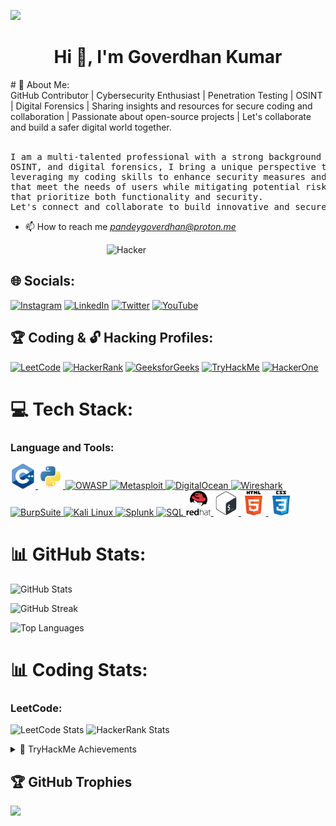 [![](https://visitcount.itsvg.in/api?id=wh04m1i&icon=0&color=10)](https://visitcount.itsvg.in)
<h1 align="center">Hi 👋, I'm Goverdhan Kumar</h1>
# 💫 About Me: <br>
 GitHub Contributor | Cybersecurity Enthusiast | Penetration Testing | OSINT | Digital Forensics | Sharing insights and resources for secure coding and collaboration | Passionate about open-source projects | Let's collaborate and build a safer digital world together. <br><br>
<pre>I am a multi-talented professional with a strong background in cybersecurity, coding, and software development.With expertise in penetration testing,
OSINT, and digital forensics, I bring a unique perspective to my coding projects. As a GitHub contributor, I actively contribute to open-source projects,
leveraging my coding skills to enhance security measures and promote collaboration. I am passionate about creating secure and efficient software solutions
that meet the needs of users while mitigating potential risks. By combining my knowledge of cybersecurity and coding, I strive to develop robust applications
that prioritize both functionality and security. 
Let's connect and collaborate to build innovative and secure software solutions together. </pre>

- 📫 How to reach me *pandeygoverdhan@proton.me*

<img align="right" alt="Hacker" width="350" src= "https://media.tenor.com/images/b09a5c53026b5b30935947f380107bdc/tenor.gif"><br>

## 🌐 Socials:
[![Instagram](https://img.shields.io/badge/Instagram-%23E4405F.svg?logo=Instagram&logoColor=white)](https://instagram.com/pan_goverdhan) [![LinkedIn](https://img.shields.io/badge/LinkedIn-%230077B5.svg?logo=linkedin&logoColor=white)](https://linkedin.com/in/https://www.linkedin.com/in/goverdhankumar/) [![Twitter](https://img.shields.io/badge/Twitter-%231DA1F2.svg?logo=Twitter&logoColor=white)](https://twitter.com/P__Goverdhan_) [![YouTube](https://img.shields.io/badge/YouTube-red?logo=youtube&logoColor=white)](https://www.youtube.com/@G0V3RDH4N/) 
<br>

## 🏆 Coding & 🔓 Hacking Profiles:

[![LeetCode](https://img.shields.io/badge/LeetCode-FFA116?style=flat-square&logo=leetcode&logoColor=white)](https://leetcode.com/pandeygoverdhan/)
[![HackerRank](https://img.shields.io/badge/HackerRank-2EC866?style=flat-square&logo=hackerrank&logoColor=white)](https://www.hackerrank.com/goverdhan_kumar1?hr_r=1)
[![GeeksforGeeks](https://img.shields.io/badge/GeeksforGeeks-0F9D58?style=flat-square&logo=geeksforgeeks&logoColor=white)](https://auth.geeksforgeeks.org/user/wh04m1)
[![TryHackMe](https://img.shields.io/badge/TryHackMe-%23000000.svg?style=flat-square&logo=tryhackme&logoColor=white)](https://tryhackme.com/p/pangoverdhan)
[![HackerOne](https://img.shields.io/badge/HackerOne-%23000000.svg?style=flat-square&logo=hackerone&logoColor=white)](https://hackerone.com/whoami1001)
<br>


# 💻 Tech Stack:
<h3 align="left">Language and Tools:</h3>
<p align="left">
  <a href="https://www.cplusplus.com/" target="_blank" rel="noreferrer">
    <img src="https://raw.githubusercontent.com/devicons/devicon/master/icons/cplusplus/cplusplus-original.svg" alt="C++" width="40" height="40"/>
  </a>
  <a href="https://www.python.org/" target="_blank" rel="noreferrer">
    <img src="https://raw.githubusercontent.com/devicons/devicon/master/icons/python/python-original.svg" alt="Python" width="40" height="40"/>
  </a>

  <a href="https://www.owasp.org/" target="_blank" rel="noreferrer">
    <img src="https://jowasp.github.io/images/owasp_logo_icon.png" alt="OWASP" width="40" height="40"/>
  </a>
  <a href="https://www.metasploit.com/" target="_blank" rel="noreferrer">
    <img src="https://gitlab.com/uploads/-/system/project/avatar/11903880/kali-metasploit-framework.png" alt="Metasploit" width="40" height="40"/>
  </a>
  <a href="https://www.digitalocean.com/" target="_blank" rel="noreferrer">
    <img src="https://www.vectorlogo.zone/logos/digitalocean/digitalocean-icon.svg" alt="DigitalOcean" width="40" height="40"/>
  </a>
  <a href="https://www.wireshark.org/" target="_blank" rel="noreferrer">
    <img src="https://www.vectorlogo.zone/logos/wireshark/wireshark-icon.svg" alt="Wireshark" width="40" height="40"/>
  </a>
  <a href="https://portswigger.net/burp" target="_blank" rel="noreferrer">
    <img src="https://i-loadzone.com/wp-content/uploads/2020/01/Burp-Suite.png" alt="BurpSuite" width="40" height="40"/>
  </a>
  <a href="https://www.kali.org/" target="_blank" rel="noreferrer">
    <img src="https://seeklogo.com/images/K/kali-linux-logo-5A3B1D1555-seeklogo.com.png" alt="Kali Linux" width="40" height="40"/>
  </a>
  <a href="https://www.splunk.com/" target="_blank" rel="noreferrer">
    <img src="https://www.splunk.com/content/dam/splunk2/images/Planet-Splunk.png" alt="Splunk" width="40" height="40"/>
  </a>
  <a href="https://www.postgresql.org/" target="_blank" rel="noreferrer">
    <img src="https://upload.wikimedia.org/wikipedia/commons/2/29/Postgresql_elephant.svg" alt="SQL" width="40" height="40"/>
  </a>
  <a href="https://www.redhat.com/" target="_blank" rel="noreferrer">
    <img src="https://raw.githubusercontent.com/devicons/devicon/master/icons/redhat/redhat-original-wordmark.svg" alt="Red Hat" width="40" height="40"/>
  </a>
 <a href="https://www.gnu.org/software/bash/" target="_blank" rel="noreferrer">
    <img src="https://raw.githubusercontent.com/devicons/devicon/master/icons/bash/bash-original.svg" alt="Bash" width="40" height="40"/>
  </a>
 <a href="https://www.html.com/" target="_blank" rel="noreferrer">
    <img src="https://raw.githubusercontent.com/devicons/devicon/master/icons/html5/html5-original-wordmark.svg" alt="HTML" width="40" height="40"/>
  </a>
  <a href="https://www.w3schools.com/css/" target="_blank" rel="noreferrer">
    <img src="https://raw.githubusercontent.com/devicons/devicon/master/icons/css3/css3-original-wordmark.svg" alt="CSS" width="40" height="40"/>
  </a>
 
</p>

# 📊 GitHub Stats:

![GitHub Stats](https://github-readme-stats.vercel.app/api?username=wh04m1i&theme=dark&hide_border=false&include_all_commits=true&count_private=true)

![GitHub Streak](https://github-readme-streak-stats.herokuapp.com/?user=wh04m1i&theme=dark&hide_border=false)

![Top Languages](https://github-readme-stats.vercel.app/api/top-langs/?username=wh04m1i&theme=dark&hide_border=false&include_all_commits=true&count_private=true&layout=compact)


# 📊 Coding Stats:

### LeetCode:
![LeetCode Stats](https://leetcode-stats-six.vercel.app/api?username=pandeygoverdhan&theme=dark)
![HackerRank Stats](https://github-readme-stats.vercel.app/api/hackerrank?username=goverdhan_kumar1&theme=dark&hide_border=true)
<details>
  <summary>🎯 TryHackMe Achievements</summary>
 <br><br>
  
 ![TryHackMe Badge](https://tryhackme-badges.s3.amazonaws.com/pangoverdhan.png)
 <br><br>
  🔭 I'm currently exploring the exciting world of cybersecurity through TryHackMe.<br><br>

  🌟 My achievements:
  - Completed Room 86
  - Earned Badges:
    - [Wireshark](https://tryhackme.com/pangoverdhan/badges/wireshark)
    - [World Wide Web](https://tryhackme.com/pangoverdhan/badges/world-wide-web)
    - [Network Fundamentals](https://tryhackme.com/pangoverdhan/badges/network-fundamentals)
    - [Blue](https://tryhackme.com/pangoverdhan/badges/blue)
    - [Mr. Robot](https://tryhackme.com/pangoverdhan/badges/mr-robot)
    - [Hash Cracker](https://tryhackme.com/pangoverdhan/badges/hash-cracker)
    - [OHSINT](https://tryhackme.com/pangoverdhan/badges/ohsint)
    - [OWASP-10](https://tryhackme.com/pangoverdhan/badges/owasp-10)
    - [Intro to Pentesting](https://tryhackme.com/pangoverdhan/badges/intro-to-pentesting)
    - [Terminaled](https://tryhackme.com/pangoverdhan/badges/terminaled)
    - [Web Fund](https://tryhackme.com/pangoverdhan/badges/web-fund)
    - [30-Day Streak](https://tryhackme.com/pangoverdhan/badges/30-day-streak)

  🚀 Level: 9 <br>
  🏆 Rank: Top 1%

  Stay tuned for more updates as I continue my journey in TryHackMe!
</details>



## 🏆 GitHub Trophies
![](https://github-profile-trophy.vercel.app/?username=wh04m1i&theme=radical&no-frame=false&no-bg=true&margin-w=4)
